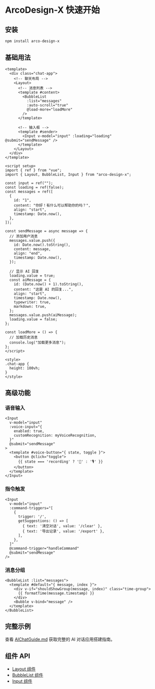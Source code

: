 # ArcoDesign-X 快速开始

## 安装

```bash
npm install arco-design-x
```

## 基础用法

```vue
<template>
  <div class="chat-app">
    <!-- 聊天布局 -->
    <Layout>
      <!-- 消息列表 -->
      <template #content>
        <BubbleList
          :list="messages"
          :auto-scroll="true"
          @load-more="loadMore"
        />
      </template>

      <!-- 输入框 -->
      <template #sender>
        <Input v-model="input" :loading="loading" @submit="sendMessage" />
      </template>
    </Layout>
  </div>
</template>

<script setup>
import { ref } from "vue";
import { Layout, BubbleList, Input } from "arco-design-x";

const input = ref("");
const loading = ref(false);
const messages = ref([
  {
    id: "1",
    content: "你好！有什么可以帮助你的吗？",
    align: "start",
    timestamp: Date.now(),
  },
]);

const sendMessage = async message => {
  // 添加用户消息
  messages.value.push({
    id: Date.now().toString(),
    content: message,
    align: "end",
    timestamp: Date.now(),
  });

  // 显示 AI 回复
  loading.value = true;
  const aiMessage = {
    id: (Date.now() + 1).toString(),
    content: "这是 AI 的回复...",
    align: "start",
    timestamp: Date.now(),
    typewriter: true,
    markdown: true,
  };
  messages.value.push(aiMessage);
  loading.value = false;
};

const loadMore = () => {
  // 加载历史消息
  console.log("加载更多消息");
};
</script>

<style>
.chat-app {
  height: 100vh;
}
</style>
```

## 高级功能

### 语音输入

```vue
<Input
  v-model="input"
  :voice-input="{
    enabled: true,
    customRecognition: myVoiceRecognition,
  }"
  @submit="sendMessage"
>
  <template #voice-button="{ state, toggle }">
    <button @click="toggle">
      {{ state === 'recording' ? '🎤' : '🎙️' }}
    </button>
  </template>
</Input>
```

### 指令触发

```vue
<Input
  v-model="input"
  :command-triggers="[
    {
      trigger: '/',
      getSuggestions: () => [
        { text: '清空对话', value: '/clear' },
        { text: '导出记录', value: '/export' },
      ],
    },
  ]"
  @command-trigger="handleCommand"
  @submit="sendMessage"
/>
```

### 消息分组

```vue
<BubbleList :list="messages">
  <template #default="{ message, index }">
    <div v-if="shouldShowGroup(message, index)" class="time-group">
      {{ formatTime(message.timestamp) }}
    </div>
    <Bubble v-bind="message" />
  </template>
</BubbleList>
```

## 完整示例

查看 [AIChatGuide.md](./src/components/AIChatGuide.md) 获取完整的 AI 对话应用搭建指南。

## 组件 API

- [Layout 组件](./src/components/Layout/README.md)
- [BubbleList 组件](./src/components/Bubble/README.md)
- [Input 组件](./src/components/Input/README.md)
